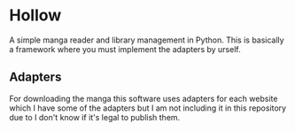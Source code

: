 # Hollow
A simple manga reader and library management in Python. This is basically
a framework where you must implement the adapters by urself.

## Adapters
For downloading the manga this software uses adapters for each website
which I have some of the adapters but I am not including it in this 
repository due to I don't know if it's legal to publish them.

